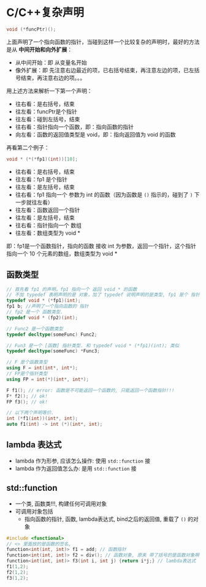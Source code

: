 # C/C++复杂声明



```c++
void (*funcPtr)();
```

上面声明了一个指向函数的指针，当碰到这样一个比较复杂的声明时，最好的方法是从 **中间开始和向外扩展**：

* 从中间开始：即 从变量名开始
* 像外扩展：即 先注意右边最近的项，已右括号结束，再注意左边的项，已左括号结束，再注意右边的项。。。

用上述方法来解析一下第一个声明：

* 往右看：是右括号，结束
* 往左看：funcPtr是个指针
* 往左看：碰到左括号，结束
* 往右看：指针指向一个函数，即：指向函数的指针
* 向左看：函数的返回值类型是 void，即：指向返回值为 void 的函数



再看第二个例子：

```c++
void * (*(*fp1)(int))[10];
```

* 往右看：是右括号，结束
* 往左看：fp1 是个指针
* 往左看：是左括号，结束
* 往右看：fp1 指向一个 参数为 int 的函数（因为函数是 `()` 指示的，碰到了 `)` 下一步就往左看）
* 往左看：函数返回一个指针
* 往左看：是左括号，结束
* 往右看：指针指向一个 数组
* 往左看：数组类型为 void *

即：fp1是一个函数指针，指向的函数 接收 int 为参数，返回一个指针，这个指针指向一个 10 个元素的数组，数组类型为 void *



## 函数类型

```c++
// 首先看 fp1 的声明，fp1 指向一个 返回 void * 的函数
// 不加 typedef 表明声明的是 对象，加了 typedef 说明声明的是类型, fp1 是个 指针类型!!
typedef void * (*fp1)(int);
fp1 b; //声明了一个指向函数的 指针
// fp2 是一个 函数类型.
typedef void * (fp2)(int);

// Func2 是一个函数类型 
typedef decltype(someFunc) Func2;

// Fun3 是一个 [函数] 指针类型. 和 typedef void * (*fp1)(int); 类似
typedef decltype(someFunc) *Func3;

// F 是个函数类型
using F = int(int*, int*);
// FP是个指针类型
using FP = int(*)(int*, int*);

F f1(); // error: 函数是不可能返回一个函数的, 只能返回一个函数指针!!!
F* f2(); // ok!
FP f3(); // ok!
```



```c++
// 以下两个声明等价.
int (*f1(int))(int*, int);
auto f1(int) -> int (*)(int*, int);
```



## lambda 表达式

* lambda 作为形参, 应该怎么操作: 使用 `std::function` 接
* lambda 作为返回值怎么办: 是用 `std::function` 接

## std::function

* 一个类,  函数类!!!, 构建任何可调用对象
* 可调用对象包括
  * 指向函数的指针, 函数, lambda表达式, bind之后的返回值, 重载了 `()` 的对象

```c++
#include <functional>
// <> 里面放的是函数的签名,
function<int(int, int)> f1 = add; // 函数指针
function<int(int, int)> f2 = div(); // 函数对象, 原来 带了括号的是函数对象啊, 怎么和函数调用区分开的呢?
function<int(int, int)> f3(int i, int j) {return i*j;} // lambda表达式
f1(1,2);
f2(1,2);
f3(1,2);
```

